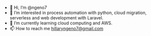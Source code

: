 - 👋 Hi, I’m @ngeno7
- 👀 I’m interested in process automation with python, cloud migration, serverless and web development with Laravel.
- 🌱 I’m currently learning cloud computing and AWS.
- 📫 How to reach me hillaryngeno7@gmail.com

<!---
ngeno7/ngeno7 is a ✨ special ✨ repository because its `README.md` (this file) appears on your GitHub profile.
You can click the Preview link to take a look at your changes.
--->

